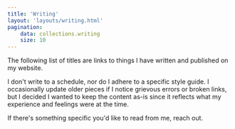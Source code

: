 ```yaml
---
title: 'Writing'
layout: 'layouts/writing.html'
pagination:
    data: collections.writing
    size: 10
---
```


The following list of titles are links to things I have written and published on my website.

I don't write to a schedule, nor do I adhere to a specific style guide. I occasionally update older pieces if I notice grievous errors or broken links, but I decided I wanted to keep the content as-is since it reflects what my experience and feelings were at the time.

If there's something specific you'd like to read from me, reach out.
